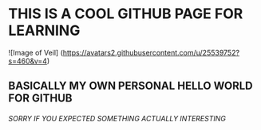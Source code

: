 # THIS IS A COOL GITHUB PAGE FOR LEARNING
![Image of Veil] (https://avatars2.githubusercontent.com/u/25539752?s=460&v=4)
## BASICALLY MY OWN PERSONAL HELLO WORLD FOR GITHUB
###### SORRY IF YOU EXPECTED SOMETHING ACTUALLY INTERESTING
